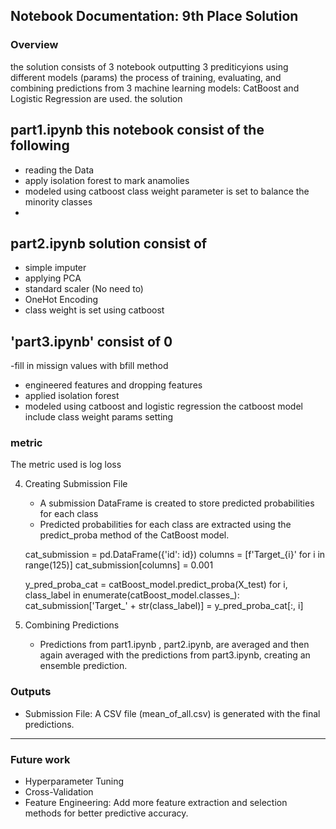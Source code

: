 ## Notebook Documentation: 9th Place Solution 

### Overview
the solution consists of 3 notebook outputting 3 prediticyions using different models (params)  the process of training, evaluating, and combining predictions from 3 machine learning models: CatBoost and Logistic Regression are used. the solution 
## part1.ipynb this notebook consist of the following 
- reading the Data
- apply isolation forest to mark anamolies 
- modeled using catboost class weight parameter is set to balance the minority classes   
- 
## part2.ipynb solution consist of  
- simple imputer   
- applying PCA
- standard scaler (No need to) 
- OneHot Encoding
- class weight is set using catboost

## 'part3.ipynb' consist of 0
-fill in missign values with bfill method 
- engineered features and dropping features 
- applied isolation forest 
- modeled using catboost and logistic regression the catboost model include class weight params setting 
 

### metric
The metric used is log loss 
  
4. Creating Submission File
   - A submission DataFrame is created to store predicted probabilities for each class 
   - Predicted probabilities for each class are extracted using the predict_proba method of the CatBoost model.

   
   cat_submission = pd.DataFrame({'id': id})
   columns = [f'Target_{i}' for i in range(125)]
   cat_submission[columns] = 0.001
   
   y_pred_proba_cat = catBoost_model.predict_proba(X_test)
   for i, class_label in enumerate(catBoost_model.classes_):
       cat_submission['Target_' + str(class_label)] = y_pred_proba_cat[:, i]
   
5. Combining Predictions
   - Predictions from part1.ipynb , part2.ipynb, 
are averaged and then again averaged with the predictions from part3.ipynb, creating an ensemble prediction. 
  
  
### Outputs

- Submission File: A CSV file (mean_of_all.csv) is generated with the final predictions.

---

### Future work 
- Hyperparameter Tuning
- Cross-Validation
- Feature Engineering: Add more feature extraction and selection methods for better predictive accuracy.